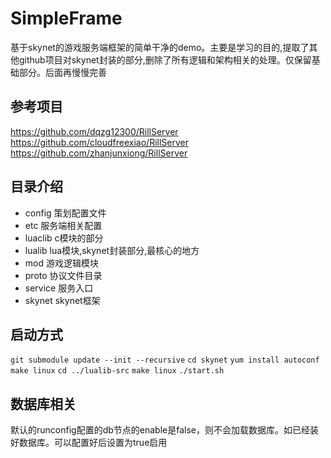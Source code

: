# SimpleFrame

基于skynet的游戏服务端框架的简单干净的demo。主要是学习的目的,提取了其他github项目对skynet封装的部分,删除了所有逻辑和架构相关的处理。仅保留基础部分。后面再慢慢完善

## 参考项目
https://github.com/dqzg12300/RillServer 
https://github.com/cloudfreexiao/RillServer 
https://github.com/zhanjunxiong/RillServer 

## 目录介绍
* config 策划配置文件
* etc 服务端相关配置
* luaclib c模块的部分
* lualib lua模块,skynet封装部分,最核心的地方
* mod 游戏逻辑模块
* proto 协议文件目录
* service 服务入口
* skynet skynet框架

## 启动方式
``git submodule update --init --recursive``
``cd skynet``
``yum install autoconf``
``make linux``
``cd ../lualib-src``
``make linux``
``./start.sh``

## 数据库相关
默认的runconfig配置的db节点的enable是false，则不会加载数据库。如已经装好数据库。可以配置好后设置为true启用
